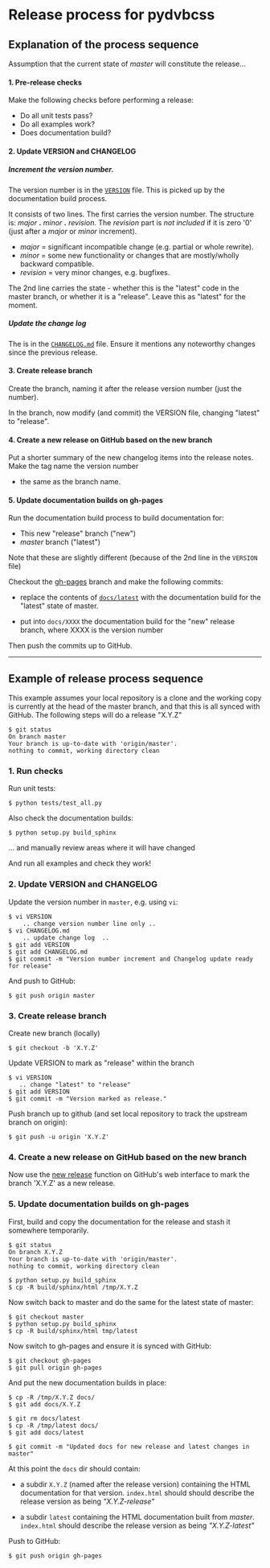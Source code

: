 # Release process for pydvbcss

## Explanation of the process sequence

Assumption that the current state of *master* will constitute the release...

#### 1. Pre-release checks

Make the following checks before performing a release:
   * Do all unit tests pass?
   * Do all examples work?
   * Does documentation build?


#### 2. Update VERSION and CHANGELOG

##### Increment the version number.
   
The version number is in the [`VERSION`](VERSION) file. This is picked up by the documentation build process.

It consists of two lines. The first carries the version number. The structure is: *major* **.** *minor* **.** *revision*.
The *revision* part is *not included* if it is zero '0' (just after a *major* or *minor* increment).
   * *major* = significant incompatible change (e.g. partial or whole rewrite).
   * *minor* = some new functionality or changes that are mostly/wholly backward compatible.
   * *revision* = very minor changes, e.g. bugfixes.

The 2nd line carries the state - whether this is the "latest" code in the master branch, or whether it is a "release".
Leave this as "latest" for the moment.


##### Update the change log
  
The is in the [`CHANGELOG.md`](CHANGELOG.md) file. Ensure it mentions any noteworthy changes since the previous release.


#### 3. Create release branch 

Create the branch, naming it after the release version number (just the number).

In the branch, now modify (and commit) the VERSION file, changing "latest" to "release".


#### 4. Create a new release on GitHub based on the new branch

Put a shorter summary of the new changelog items into the release notes. Make the tag name the version number
- the same as the branch name.


#### 5. Update documentation builds on gh-pages

Run the documentation build process to build documentation for:

* This new "release" branch ("new")
* *master* branch ("latest")

Note that these are slightly different (because of the 2nd line in the `VERSION` file)

Checkout the [gh-pages](https://github.com/bbc/pydvbcss/tree/gh-pages) branch and make the following commits:

* replace the contents of [`docs/latest`](https://github.com/bbc/pydvbcss/tree/gh-pages/docs/latest)
  with the documentation build for the "latest" state of master.

* put into `docs/XXXX` the documentation build for the "new" release branch, where XXXX is the version number

Then push the commits up to GitHub.


- - - - -

## Example of release process sequence

This example assumes your local repository is a clone and the working copy is currently at the head of the master branch, and that this is all 
synced with GitHub. The following steps will do a release "X.Y.Z"

    $ git status
    On branch master
    Your branch is up-to-date with 'origin/master'.
    nothing to commit, working directory clean
    
### 1. Run checks

Run unit tests:

    $ python tests/test_all.py
    
Also check the documentation builds:

    $ python setup.py build_sphinx

... and manually review areas where it will have changed

And run all examples and check they work!



### 2. Update VERSION and CHANGELOG

Update the version number in `master`, e.g. using `vi`:
  
    $ vi VERSION
        .. change version number line only ..
    $ vi CHANGELOG.md
        .. update change log  ..
    $ git add VERSION
    $ git add CHANGELOG.md
    $ git commit -m "Version number increment and Changelog update ready for release"

And push to GitHub:

    $ git push origin master

### 3. Create release branch

Create new branch (locally)

    $ git checkout -b 'X.Y.Z'

Update VERSION to mark as "release" within the branch

    $ vi VERSION
       .. change "latest" to "release"
    $ git add VERSION
    $ git commit -m "Version marked as release."
    
Push branch up to github (and set local repository to track the upstream branch on origin):

    $ git push -u origin 'X.Y.Z'
    

### 4. Create a new release on GitHub based on the new branch

Now use the [new release](https://github.com/bbc/pydvbcss/releases/new) function on GitHub's web interface to
mark the branch 'X.Y.Z' as a new release.

### 5. Update documentation builds on gh-pages
    
First, build and copy the documentation for the release and stash it somewhere temporarily.

    $ git status
    On branch X.Y.Z
    Your branch is up-to-date with 'origin/master'.
    nothing to commit, working directory clean
    
    $ python setup.py build_sphinx
    $ cp -R build/sphinx/html /tmp/X.Y.Z
    
Now switch back to master and do the same for the latest state of master:

    $ git checkout master
    $ python setup.py build_sphinx
    $ cp -R build/sphinx/html tmp/latest
    
Now switch to gh-pages and ensure it is synced with GitHub:

    $ git checkout gh-pages
    $ git pull origin gh-pages
    
And put the new documentation builds in place:

    $ cp -R /tmp/X.Y.Z docs/
    $ git add docs/X.Y.Z

    $ git rm docs/latest
    $ cp -R /tmp/latest docs/
    $ git add docs/latest
    
    $ git commit -m "Updated docs for new release and latest changes in master"
    
At this point the `docs` dir should contain:

* a subdir `X.Y.Z` (named after the release version) containing the HTML documentation for
  that version. `index.html` should should describe the release version as being *"X.Y.Z-release"*
  
* a subdir `latest` containing the HTML documentation built from *master*. `index.html` should describe the
  release version as being *"X.Y.Z-latest"*
  
Push to GitHub:

    $ git push origin gh-pages
    
